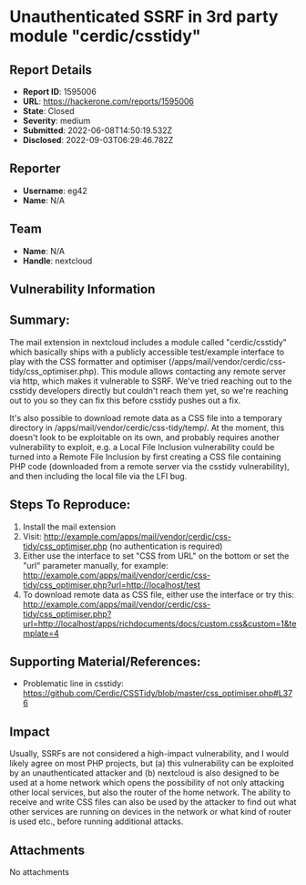 # Unauthenticated SSRF in 3rd party module "cerdic/csstidy"

## Report Details
- **Report ID**: 1595006
- **URL**: https://hackerone.com/reports/1595006
- **State**: Closed
- **Severity**: medium
- **Submitted**: 2022-06-08T14:50:19.532Z
- **Disclosed**: 2022-09-03T06:29:46.782Z

## Reporter
- **Username**: eg42
- **Name**: N/A

## Team
- **Name**: N/A
- **Handle**: nextcloud

## Vulnerability Information
## Summary:
The mail extension in nextcloud includes a module called "cerdic/csstidy" which basically ships with a publicly accessible test/example interface to play with the CSS formatter and optimiser (/apps/mail/vendor/cerdic/css-tidy/css_optimiser.php). This module allows contacting any remote server via http, which makes it vulnerable to SSRF. We've tried reaching out to the csstidy developers directly but couldn't reach them yet, so we're reaching out to you so they can fix this before csstidy pushes out a fix.

It's also possible to download remote data as a CSS file into a temporary directory in /apps/mail/vendor/cerdic/css-tidy/temp/. At the moment, this doesn't look to be exploitable on its own, and probably requires another vulnerability to exploit, e.g. a Local File Inclusion vulnerability could be turned into a Remote File Inclusion by first creating a CSS file containing PHP code (downloaded from a remote server via the csstidy vulnerability), and then including the local file via the LFI bug.

## Steps To Reproduce:

  1. Install the mail extension
  2. Visit: http://example.com/apps/mail/vendor/cerdic/css-tidy/css_optimiser.php (no authentication is required)
  3. Either use the interface to set "CSS from URL" on the bottom or set the "url" parameter manually, for example: http://example.com/apps/mail/vendor/cerdic/css-tidy/css_optimiser.php?url=http://localhost/test
  4. To download remote data as CSS file, either use the interface or try this: http://example.com/apps/mail/vendor/cerdic/css-tidy/css_optimiser.php?url=http://localhost/apps/richdocuments/docs/custom.css&custom=1&template=4

## Supporting Material/References:

* Problematic line in csstidy: https://github.com/Cerdic/CSSTidy/blob/master/css_optimiser.php#L376

## Impact

Usually, SSRFs are not considered a high-impact vulnerability, and I would likely agree on most PHP projects, but (a) this vulnerability can be exploited by an unauthenticated attacker and (b) nextcloud is also designed to be used at a home network which opens the possibility of not only attacking other local services, but also the router of the home network. The ability to receive and write CSS files can also be used by the attacker to find out what other services are running on devices in the network or what kind of router is used etc., before running additional attacks.

## Attachments
No attachments
